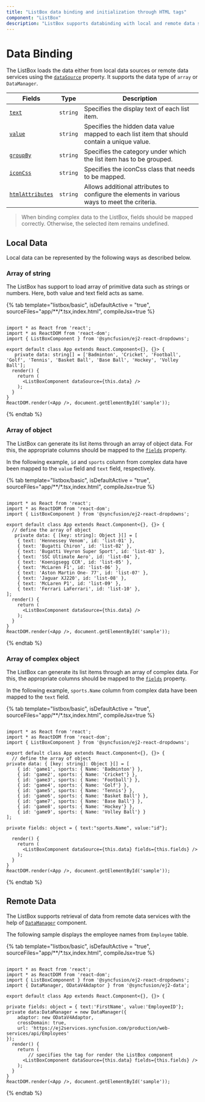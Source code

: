 ```yaml
---
title: "ListBox data binding and initialization through HTML tags"
component: "ListBox"
description: "ListBox supports databinding with local and remote data source."
---
```


# Data Binding

The ListBox loads the data either from local data sources or remote data services using the [`dataSource`](../api/list-box/#datasource) property. It supports
the data type of `array` or `DataManager`.

| Fields | Type | Description |
|------|------|-------------|
| [`text`](../api/list-box/fieldSettingsModel/#text) |  `string` | Specifies the display text of each list item. |
| [`value`](../api/list-box/fieldSettingsModel/#value) |  `string` | Specifies the hidden data value mapped to each list item that should contain a unique value. |
| [`groupBy`](../api/list-box/fieldSettingsModel/#groupby) |  `string` | Specifies the category under which the list item has to be grouped. |
| [`iconCss`](../api/list-box/fieldSettingsModel/#iconcss) |  `string` | Specifies the iconCss class that needs to be mapped. |
| [`htmlAttributes`](../api/list-box/fieldSettingsModel/#htmlattributes) |  `string` | Allows additional attributes to configure the elements in various ways to meet the criteria. |

> When binding complex data to the ListBox, fields should be mapped correctly. Otherwise, the selected item remains undefined.

## Local Data

Local data can be represented by the following ways as described below.

### Array of string

The ListBox has support to load array of primitive data such as strings or numbers. Here, both value and text field acts as same.

{% tab template="listbox/basic", isDefaultActive = "true", sourceFiles="app/**/*.tsx,index.html", compileJsx=true %}

```tsx

import * as React from 'react';
import * as ReactDOM from 'react-dom';
import { ListBoxComponent } from '@syncfusion/ej2-react-dropdowns';

export default class App extends React.Component<{}, {}> {
   private data: string[] = ['Badminton', 'Cricket', 'Football', 'Golf', 'Tennis', 'Basket Ball', 'Base Ball', 'Hockey', 'Volley Ball'];
  render() {
    return (
      <ListBoxComponent dataSource={this.data} />
    );
  }
}
ReactDOM.render(<App />, document.getElementById('sample'));

```

{% endtab %}

### Array of object

The ListBox can generate its list items through an array of object data. For this,
the appropriate columns should be mapped to the [`fields`](../api/list-box/#fields) property.

In the following example, `id` and `sports` column from complex data have been mapped to the `value` field and `text` field, respectively.

{% tab template="listbox/basic", isDefaultActive = "true", sourceFiles="app/**/*.tsx,index.html", compileJsx=true %}

```tsx

import * as React from 'react';
import * as ReactDOM from 'react-dom';
import { ListBoxComponent } from '@syncfusion/ej2-react-dropdowns';

export default class App extends React.Component<{}, {}> {
  // define the array of object
   private data: { [key: string]: Object }[] = [
    { text: 'Hennessey Venom', id: 'list-01' },
    { text: 'Bugatti Chiron', id: 'list-02' },
    { text: 'Bugatti Veyron Super Sport', id: 'list-03' },
    { text: 'SSC Ultimate Aero', id: 'list-04' },
    { text: 'Koenigsegg CCR', id: 'list-05' },
    { text: 'McLaren F1', id: 'list-06' },
    { text: 'Aston Martin One- 77', id: 'list-07' },
    { text: 'Jaguar XJ220', id: 'list-08' },
    { text: 'McLaren P1', id: 'list-09' },
    { text: 'Ferrari LaFerrari', id: 'list-10' },
];
  render() {
    return (
      <ListBoxComponent dataSource={this.data} />
    );
  }
}
ReactDOM.render(<App />, document.getElementById('sample'));

```

{% endtab %}

### Array of complex object

The ListBox can generate its list items through an array of complex data. For this,
the appropriate columns should be mapped to the [`fields`](../api/list-box/#fields) property.

In the following example, `sports.Name` column from complex data have been mapped to the `text` field.

{% tab template="listbox/basic", isDefaultActive = "true", sourceFiles="app/**/*.tsx,index.html", compileJsx=true %}

```tsx

import * as React from 'react';
import * as ReactDOM from 'react-dom';
import { ListBoxComponent } from '@syncfusion/ej2-react-dropdowns';

export default class App extends React.Component<{}, {}> {
  // define the array of object
private data: { [key: string]: Object }[] = [
    { id: 'game1', sports: { Name: 'Badminton'} },
    { id: 'game2', sports: { Name: 'Cricket'} },
    { id: 'game3', sports: { Name: 'Football'} },
    { id: 'game4', sports: { Name: 'Golf'} },
    { id: 'game5', sports: { Name: 'Tennis'} },
    { id: 'game6', sports: { Name: 'Basket Ball'} },
    { id: 'game7', sports: { Name: 'Base Ball'} },
    { id: 'game8', sports: { Name: 'Hockey'} },
    { id: 'game9', sports: { Name: 'Volley Ball'} }
];

private fields: object = { text:"sports.Name", value:"id"};

  render() {
    return (
      <ListBoxComponent dataSource={this.data} fields={this.fields} />
    );
  }
}
ReactDOM.render(<App />, document.getElementById('sample'));

```

{% endtab %}

## Remote Data

The ListBox supports retrieval of data from remote data services with the help of [`DataManager`](https://ej2.syncfusion.com/documentation/data/getting-started/) component.

The following sample displays the employee names from `Employee` table.

{% tab template="listbox/basic", isDefaultActive = "true", sourceFiles="app/**/*.tsx,index.html", compileJsx=true %}

```tsx

import * as React from 'react';
import * as ReactDOM from 'react-dom';
import { ListBoxComponent } from '@syncfusion/ej2-react-dropdowns';
import { DataManager, ODataV4Adaptor } from '@syncfusion/ej2-data';

export default class App extends React.Component<{}, {}> {

private fields: object = { text:'FirstName', value:'EmployeeID'};
private data:DataManager = new DataManager({
    adaptor: new ODataV4Adaptor,
    crossDomain: true,
    url: 'https://ej2services.syncfusion.com/production/web-services/api/Employees'
});
  render() {
    return (
        // specifies the tag for render the ListBox component
      <ListBoxComponent dataSource={this.data} fields={this.fields} />
    );
  }
}
ReactDOM.render(<App />, document.getElementById('sample'));

```

{% endtab %}